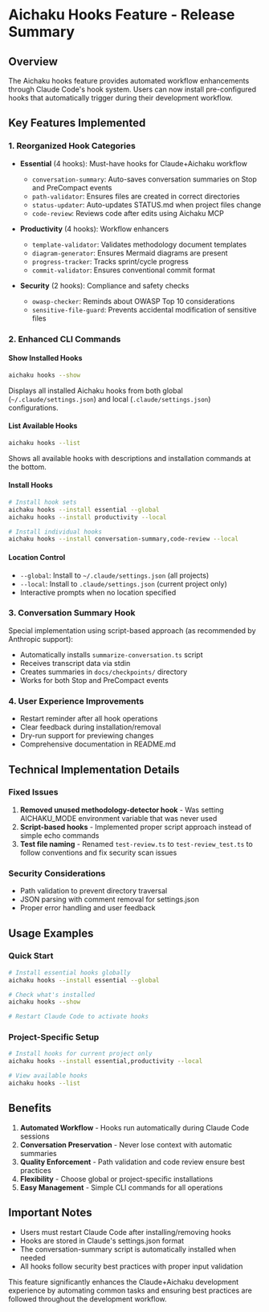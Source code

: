# Aichaku Hooks Feature - Release Summary

## Overview

The Aichaku hooks feature provides automated workflow enhancements through Claude Code's hook system. Users can now
install pre-configured hooks that automatically trigger during their development workflow.

## Key Features Implemented

### 1. Reorganized Hook Categories

- **Essential** (4 hooks): Must-have hooks for Claude+Aichaku workflow
  - `conversation-summary`: Auto-saves conversation summaries on Stop and PreCompact events
  - `path-validator`: Ensures files are created in correct directories
  - `status-updater`: Auto-updates STATUS.md when project files change
  - `code-review`: Reviews code after edits using Aichaku MCP

- **Productivity** (4 hooks): Workflow enhancers
  - `template-validator`: Validates methodology document templates
  - `diagram-generator`: Ensures Mermaid diagrams are present
  - `progress-tracker`: Tracks sprint/cycle progress
  - `commit-validator`: Ensures conventional commit format

- **Security** (2 hooks): Compliance and safety checks
  - `owasp-checker`: Reminds about OWASP Top 10 considerations
  - `sensitive-file-guard`: Prevents accidental modification of sensitive files

### 2. Enhanced CLI Commands

#### Show Installed Hooks

```bash
aichaku hooks --show
```

Displays all installed Aichaku hooks from both global (`~/.claude/settings.json`) and local (`.claude/settings.json`)
configurations.

#### List Available Hooks

```bash
aichaku hooks --list
```

Shows all available hooks with descriptions and installation commands at the bottom.

#### Install Hooks

```bash
# Install hook sets
aichaku hooks --install essential --global
aichaku hooks --install productivity --local

# Install individual hooks
aichaku hooks --install conversation-summary,code-review --local
```

#### Location Control

- `--global`: Install to `~/.claude/settings.json` (all projects)
- `--local`: Install to `.claude/settings.json` (current project only)
- Interactive prompts when no location specified

### 3. Conversation Summary Hook

Special implementation using script-based approach (as recommended by Anthropic support):

- Automatically installs `summarize-conversation.ts` script
- Receives transcript data via stdin
- Creates summaries in `docs/checkpoints/` directory
- Works for both Stop and PreCompact events

### 4. User Experience Improvements

- Restart reminder after all hook operations
- Clear feedback during installation/removal
- Dry-run support for previewing changes
- Comprehensive documentation in README.md

## Technical Implementation Details

### Fixed Issues

1. **Removed unused methodology-detector hook** - Was setting AICHAKU_MODE environment variable that was never used
2. **Script-based hooks** - Implemented proper script approach instead of simple echo commands
3. **Test file naming** - Renamed `test-review.ts` to `test-review_test.ts` to follow conventions and fix security scan
   issues

### Security Considerations

- Path validation to prevent directory traversal
- JSON parsing with comment removal for settings.json
- Proper error handling and user feedback

## Usage Examples

### Quick Start

```bash
# Install essential hooks globally
aichaku hooks --install essential --global

# Check what's installed
aichaku hooks --show

# Restart Claude Code to activate hooks
```

### Project-Specific Setup

```bash
# Install hooks for current project only
aichaku hooks --install essential,productivity --local

# View available hooks
aichaku hooks --list
```

## Benefits

1. **Automated Workflow** - Hooks run automatically during Claude Code sessions
2. **Conversation Preservation** - Never lose context with automatic summaries
3. **Quality Enforcement** - Path validation and code review ensure best practices
4. **Flexibility** - Choose global or project-specific installations
5. **Easy Management** - Simple CLI commands for all operations

## Important Notes

- Users must restart Claude Code after installing/removing hooks
- Hooks are stored in Claude's settings.json format
- The conversation-summary script is automatically installed when needed
- All hooks follow security best practices with proper input validation

This feature significantly enhances the Claude+Aichaku development experience by automating common tasks and ensuring
best practices are followed throughout the development workflow.
